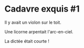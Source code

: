 # Cadavre exquis #1

Il y avait un violon sur le toit.

Une licorne arpentait l'arc-en-ciel.

La dictée était courte !
